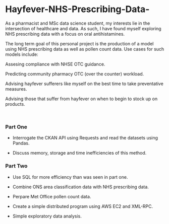 # Hayfever-NHS-Prescribing-Data-
<p>As a pharmacist and MSc data science student, my interests lie in the intersection of healthcare and data. As such, I have found myself exploring NHS prescribing
data with a focus on oral antihistamines.

The long term goal of this personal project is the production of a model using NHS prescribing data as well as pollen count data. Use cases for such models include:

Assesing compliance with NHSE OTC guidance.

Predicting community pharmacy OTC (over the counter) workload.

Advising hayfever sufferers like myself on the best time to take preventative measures.

Advising those that suffer from hayfever on when to begin to stock up on products. </p>
<p>&nbsp;</p>

<h3><b>Part One </b></h3>

- Interrogate the CKAN API using Requests and read the datasets using Pandas.

- Discuss memory, storage and time inefficiencies of this method.

<h3><b>Part Two </b></h3>

- Use SQL for more efficiency than was seen in part one.

- Combine ONS area classification data with NHS prescribing data.

- Perpare Met Office pollen count data.

- Create a simple distributed program using AWS EC2 and XML-RPC.

- Simple exploratory data analysis.
